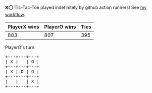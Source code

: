 :x::o: Tic-Tac-Toe played indefinitely by github action runners! See [my workflow](.github/workflows/play.yaml).

|PlayerX wins|PlayerO wins|Ties|
|-|-|-|
|883|807|395|

PlayerO's turn.

<pre>
+---+---+---+
| X |   | O |
+---+---+---+
| X | O | O |
+---+---+---+
|   |   | X |
+---+---+---+
</pre>